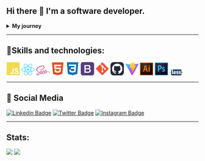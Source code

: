 ## Hi there 👋 I'm a software developer.

<details>
  <summary><b>My journey</b></summary>
    <h3><em>"You are on your way home without a worry on your mind when you suddenly see a monster lurking along the way. You're in trouble since there is only one road leading home."</em></h3>
    
    
  This is the description to a game called _Monster Road_ that came in the __Casio FX-750p__ personal computer.

  Around 20 years ago, I was starting high school and one of my uncles came to me and said "I have a gift for you". He gave me this thing. A thing of beauty and awe for me. Been like I was, from a small town in The Andes mountains of Venezuela, I had never been in touch with a programable hardware before. I fell in love with the device right away. 

  With its 27KB ROM memory, a 4KB RAM memory card and a one line 24 characters long LCD with no backlight, I felt I could do anything with it. It came with a great manual that it was more like book for learning BASIC programming language. With it I programmed a Yu-Gi-Oh duel points tracker, an average calculator for my high school grades and a program to track the position of La Liga football teams (I'm a huge Real Madrid fan, Hala Madrid!). 

  That was my introduction to programming. From there the passion kind of fade out. I went to college and studied Physics (another of my passions), worked as a teacher and started a family.

  I was able to leave Venezuela with my family in 2021. Then I started my journey to become a Web developer. I am now fulfilling the dream to write code for a living using technologies like HTML, CSS and JavaScript, React, Bootstrap, LESS, SASS and Git/Github.

  If you got this far make sure to contact me. I am always available for new experiences in this wonderful world of technology.
</details>

<hr>
<h2>🧰Skills and technologies:</h2>
<a>
<img src="./assets/javascript-colored.svg" width="35px" alt="JavaScript" />
<img src="./assets/react-logo.svg" width="35px" alt="React" />
<img src="./assets/Sass_logo.svg" width="35px" alt="React" />
<img src="./assets/html5-colored.svg" width="35px" alt="HTML" />
<img src="./assets/css3-colored.svg" width="35px" alt="CSS" />
<img src="./assets/bootstrap.svg" width="35px" alt="Bootstrap" />
<img src="./assets/git.svg" width="35px" alt="Git" />
<img src="./assets/github-dark.svg" width="35px" alt="Github" />
<img src="./assets/vitejs.svg" width="35px" alt="Github" />
<img src="./assets/illustrator-2019.svg" width="35px" alt="illustrator" />
<img src="./assets/photoshop-logo.svg" width="35px" alt="photoshop" />
<img src="./assets/LESS-logo.svg" width="35px" alt="Less" />
</a>
<hr>

<h2>📱 Social Media </h2>


[![Linkedin Badge](https://img.shields.io/badge/-khisus19-blue?style=flat-square&logo=Linkedin&logoColor=white&link=https://www.linkedin.com/in/khisus19/)](https://www.linkedin.com/in/khisus19/) 
[![Twitter Badge](https://img.shields.io/badge/khisus19-1ca0f1?style=flat-square&labelColor=1ca0f1&logo=twitter&logoColor=white&link=https://twitter.com/khisus19)](https://twitter.com/khisus19) 
[![Instagram Badge](https://img.shields.io/badge/-khisus19-E4405F?style=flat-square&logo=instagram&logoColor=white&link=https://www.instagram.com/khisus19)](https://www.instagram.com/khisus19) 
<hr>

<h2>Stats:</h2>
<img src="https://github-readme-stats.vercel.app/api?username=khisus19" />
<img src="https://github-profile-summary-cards.vercel.app/api/cards/profile-details?username=khisus19&theme=vue" />





<!--
**khisus19/khisus19** is a ✨ _special_ ✨ repository because its `README.md` (this file) appears on your GitHub profile.

Here are some ideas to get you started:

- 🔭 I’m currently working on ...
- 🌱 I’m currently learning ...
- 👯 I’m looking to collaborate on ...
- 🤔 I’m looking for help with ...
- 💬 Ask me about ...
- 📫 How to reach me: ...
- 😄 Pronouns: ...
- ⚡ Fun fact: ...
-->
